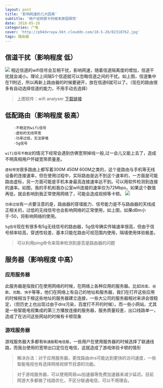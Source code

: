 ```yaml
---
layout: post
title: '影响网速的几大因素'
subtitle: '用户说网很卡的根本原因探究'
date: 2018-05-28
categories: 广电 
cover: 'http://p94dvrayw.bkt.clouddn.com/18-5-28/82318762.jpg'
tags: 路由器
---
```

 

## 信道干扰（影响程度 低）

![](http://p94dvrayw.bkt.clouddn.com/18-5-30/15355129.jpg)
相近信道的wifi信号会互相干扰，影响网速，随着信道隔离度的增加，信道干扰就会减小。理论上间隔5个信道就可以忽略信道之间的干扰。如上图，信道集中在11附近，所以再新上路由器的时候要避开，放在信道6就可以了。（现在的路由很多有自动选择信道的能力，不用手动去选择）
>上图软件：wifi analyser [下载链接](http://mobile.appchina.com/market/download/redirect?package=com.keuwl.wifi&channel=ext.cop.huajun&p=delivery)

## 低配路由（影响程度 极高）
```flow
	·不稳定的wifi信号
	·虚标的无线带宽
	·功率过低，无法穿墙
	·5g信号
```

`wifi信号不稳定`的情况下经常会遇到仿佛宽带掉线一般,过一会儿又能上去了，造成不明真相用户怀疑宽带质量差。

`虚标带宽`很多路由上都写着300M 450M 600M之类的，这个是路由与手机等无线设备的连接速率，但在使用过程中，实际路由是达不到这个速率的，一方面是可能路由虚标，另一方面可能是手机本身最高连接速率达不到。可以用软件检测到连接的速率。如图，我的手机和我办公室wifi连接的速率仅为72Mbps，如果这个数值再低，就会影响到我正常使用网络了，可能会造成视频等卡顿。
 ![](http://p94dvrayw.bkt.clouddn.com/18-5-30/25775785.jpg)

`功率过低`有一点要注意的是，路由器的穿墙能力、信号能力是不与路由器的天线成正相关的，过低的无线信号也会影响网络的正常使用，如上图，如果dBm小于-50，将影响网络的使用。

`5g信号`现在有很多有5g无线信号的路由器，5g信号确实传输速率很高，但由于信号频率较高，穿透性较差，基本只能在路由可视范围内使用，隔墙使用体验极差。

>可以利用ping命令来简单检测到是否是路由器的问题

## 服务器（影响程度 中高）

### 应用服务器

此服务器是指我们在使用网络的时候，在网络上各种应用的服务器。比如`百度`、`谷歌`、`优酷`、`快手`等等，他们在网络上有自己的地址和服务器，我们在打开这些应用的时候相当于根这些地址的服务器建立连接，一些大公司的服务器相对来讲会很稳定，（但历史上也出现过由于dns污染，百度打不开的时候）。而一些小网站，尤其是一些智能电视集成的第三方播放连接的服务器，服务质量较差，出口线路单一，造成了在访问这些网站的时候有卡顿现象
### 游戏服务器

游戏服务器大多都有`联通服`和`电信服`，一些用户在使用服务器的时候选择了联通线路，而我台使用的宽带出口定位在电信，这就造成了游戏体验卡顿的情形

>解决办法：对于应用服务器，更改路由dns可能达到更快的访问速度，一些智能电视也有选择网络视频节目源的功能。

>对于游戏服务器，可以使用网易uu加速器等免费加速器来减少延迟。目前网游大多都做了线路优化，不区分联通电信，可以不用理会。

